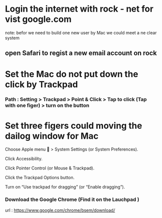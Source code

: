 # Login the internet with rock - net for vist google.com

note: befor we need to build one new user by Mac 
we could meet a ne clear system 

## open Safari to regist a new email account on rock 

# Set the Mac do not put down the click by Trackpad

### Path : Setting > Trackpad > Point & Click > Tap to click (Tap with one figer) > turn on the button

# Set three figers could moving the dailog window for Mac

Choose Apple menu  > System Settings (or System Preferences).

Click Accessibility.

Click Pointer Control (or Mouse & Trackpad).

Click the Trackpad Options button.

Turn on “Use trackpad for dragging” (or “Enable dragging”).

### Download the Google Chrome (Find it on the Lauchpad )

url : https://www.google.com/chrome/bsem/download/ 



